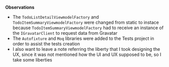 **Observations**
  * The ```TodoListDetailViewmodelFactory``` and ```TodoItemSummaryViewmodelFactory``` were changed from static to instace because ```TodoItemSummaryViewmodelFactory``` had to receive an instance of the ```IGravatarClient``` to request data from Gravatar
  * The ```Autofixture``` and ```Moq``` libraries were added to the Tests project in order to assist the tests creation
  * I also want to leave a note referring the liberty that I took designing the UX, since it was not mentioned how the UI and UX supposed to be, so I take some liberties